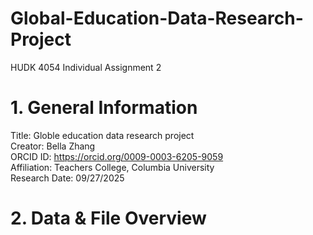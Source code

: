 # Global-Education-Data-Research-Project
HUDK 4054 Individual Assignment 2
# 1. General Information
Title: Globle education data research project  
Creator: Bella Zhang  
ORCID ID: https://orcid.org/0009-0003-6205-9059  
Affiliation: Teachers College, Columbia University  
Research Date: 09/27/2025  
# 2. Data & File Overview

